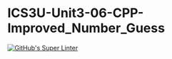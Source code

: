 # ICS3U-Unit3-06-CPP-Improved_Number_Guess

[![GitHub's Super Linter](https://github.com/Rodas-Nega1/ICS3U-Unit3-06-CPP-Improved_Number_Guess/workflows/GitHub's%20Super%20Linter/badge.svg)](https://github.com/Rodas-Nega1/ICS3U-Unit3-06-CPP-Improved_Number_Guess/actions)
